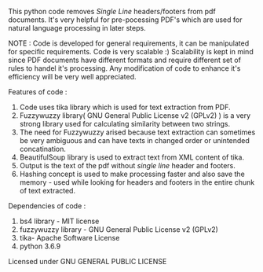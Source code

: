 This python code removes *Single Line* headers/footers from pdf documents.
It's very helpful for pre-pocessing PDF's which are used for natural language processing in later steps.

NOTE : Code is developed for general requirements, it can be manipulated for specific requirements. Code is very scalable :) 
Scalability is kept in mind since PDF documents have different formats and require different set of rules to handel it's processing.
Any modification of code to enhance it's efficiency will be very well appreciated.

Features of code :

1. Code uses tika library which is used for text extraction from PDF. 
2. Fuzzywuzzy library( GNU General Public License v2 (GPLv2) ) is a very strong library used for calculating similarity between two strings. 
3. The need for Fuzzywuzzy arised because text extraction can sometimes be very ambiguous and can have texts in changed order or unintended concatination. 
3. BeautifulSoup library is used to extract text from XML content of tika. 
4. Output is the text of the pdf without *single line* header and footers.
5. Hashing concept is used to make processing faster and also save the memory - used while looking for headers and footers in the entire chunk of text extracted.

Dependencies of code :

1. bs4 library - MIT license
2. fuzzywuzzy library - GNU General Public License v2 (GPLv2)
3. tika- Apache Software License
4. python 3.6.9

Licensed under GNU GENERAL PUBLIC LICENSE
